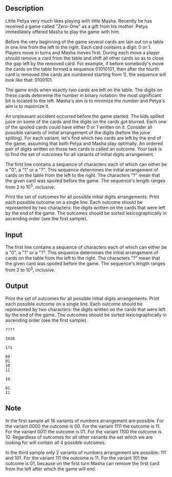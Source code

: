 ## Description

<div><p>Little Petya very much likes playing with little Masha. Recently he has received a game called "Zero-One" as a gift from his mother. Petya immediately offered Masha to play the game with him.</p><p>Before the very beginning of the game several cards are lain out on a table in one line from the left to the right. Each card contains a digit: 0 or 1. Players move in turns and Masha moves first. During each move a player should remove a card from the table and shift all other cards so as to close the gap left by the removed card. For example, if before somebody's move the cards on the table formed a sequence 01<span class="tex-font-style-bf">010</span>101, then after the fourth card is removed (the cards are numbered starting from 1), the sequence will look like that: 01<span class="tex-font-style-bf">00</span>101. </p><p>The game ends when exactly two cards are left on the table. The digits on these cards determine the number in binary notation: the most significant bit is located to the left. Masha's aim is to minimize the number and Petya's aim is to maximize it.</p><p>An unpleasant accident occurred before the game started. The kids spilled juice on some of the cards and the digits on the cards got blurred. Each one of the spoiled cards could have either 0 or 1 written on it. Consider all possible variants of initial arrangement of the digits (before the juice spilling). For each variant, let's find which two cards are left by the end of the game, assuming that both Petya and Masha play optimally. An ordered pair of digits written on those two cards is called an <span class="tex-font-style-it">outcome</span>. Your task is to find the set of outcomes for all variants of initial digits arrangement.</p></div><div class="input-specification"><p>The first line contains a sequence of characters each of which can either be a "0", a "1" or a "?". This sequence determines the initial arrangement of cards on the table from the left to the right. The characters "?" mean that the given card was spoiled before the game. The sequence's length ranges from <span class="tex-span">2</span> to <span class="tex-span">10<sup class="upper-index">5</sup></span>, inclusive.</p></div><div class="output-specification"><p>Print the set of outcomes for all possible initial digits arrangements. Print each possible outcome on a single line. Each outcome should be represented by two characters: the digits written on the cards that were left by the end of the game. The outcomes should be sorted lexicographically in ascending order (see the first sample).</p></div>

## Input

<p>The first line contains a sequence of characters each of which can either be a "0", a "1" or a "?". This sequence determines the initial arrangement of cards on the table from the left to the right. The characters "?" mean that the given card was spoiled before the game. The sequence's length ranges from <span class="tex-span">2</span> to <span class="tex-span">10<sup class="upper-index">5</sup></span>, inclusive.</p>

## Output

<p>Print the set of outcomes for all possible initial digits arrangements. Print each possible outcome on a single line. Each outcome should be represented by two characters: the digits written on the cards that were left by the end of the game. The outcomes should be sorted lexicographically in ascending order (see the first sample).</p>





```input1
????

```




```input2
1010

```




```input3
1?1

```




```output1
00
01
10
11

```




```output2
10

```




```output3
01
11

```



## Note

<p>In the first sample all 16 variants of numbers arrangement are possible. For the variant 0000 the outcome is 00. For the variant 1111 the outcome is 11. For the variant 0011 the outcome is 01. For the variant 1100 the outcome is 10. Regardless of outcomes for all other variants the set which we are looking for will contain all 4 possible outcomes.</p><p>In the third sample only 2 variants of numbers arrangement are possible: 111 and 101. For the variant 111 the outcome is 11. For the variant 101 the outcome is 01, because on the first turn Masha can remove the first card from the left after which the game will end.</p>
